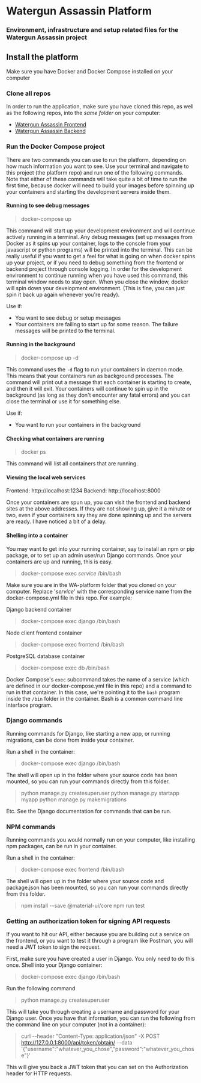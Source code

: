 # Watergun Assassin Platform

### Environment, infrastructure and setup related files for the Watergun Assassin project

## Install the platform

Make sure you have Docker and Docker Compose installed on your computer

### Clone all repos

In order to run the application, make sure you have cloned this repo, as well as the following repos, into the _same folder_ on your computer:

-   [Watergun Assassin Frontend](https://github.com/jakepatrickw/WA-front-end)
-   [Watergun Assassin Backend](https://github.com/jakepatrickw/WA-back-end)

### Run the Docker Compose project

There are two commands you can use to run the platform, depending on how much information you want to see. Use your terminal and navigate to this project (the platform repo) and run one of the following commands. Note that either of these commands will take quite a bit of time to run the first time, because docker will need to build your images before spinning up your containers and starting the development servers inside them.

#### Running to see debug messages

> docker-compose up

This command will start up your development environment and will continue actively running in a terminal. Any debug messages (set up messages from Docker as it spins up your container, logs to the console from your javascript or python programs) will be printed into the terminal. This can be really useful if you want to get a feel for what is going on when docker spins up your project, or if you need to debug something from the frontend or backend project through console logging. In order for the development environment to continue running when you have used this command, this terminal window needs to stay open. When you close the window, docker will spin down your development environment. (This is fine, you can just spin it back up again whenever you're ready).

Use if:

-   You want to see debug or setup messages
-   Your containers are failing to start up for some reason. The failure messages will be printed to the terminal.

#### Running in the background

> docker-compose up -d

This command uses the `-d` flag to run your containers in daemon mode. This means that your containers run as background processes. The command will print out a message that each container is starting to create, and then it will exit. Your containers will continue to spin up in the background (as long as they don't encounter any fatal errors) and you can close the terminal or use it for something else.

Use if:

-   You want to run your containers in the background

#### Checking what containers are running

> docker ps

This command will list all containers that are running.

#### Viewing the local web services

Frontend: http://localhost:1234
Backend: http://localhost:8000

Once your containers are spun up, you can visit the frontend and backend sites at the above addresses. If they are not showing up, give it a minute or two, even if your containers say they are done spinning up and the servers are ready. I have noticed a bit of a delay.

#### Shelling into a container

You may want to get into your running container, say to install an npm or pip package, or to set up an admin user/run Django commands. Once your containers are up and running, this is easy.

> docker-compose exec _service_ /bin/bash

Make sure you are in the WA-platform folder that you cloned on your computer. Replace '_service_' with the corresponding service name from the docker-compose.yml file in this repo. For example:

Django backend container

> docker-compose exec django /bin/bash

Node client frontend container

> docker-compose exec frontend /bin/bash

PostgreSQL database container

> docker-compose exec db /bin/bash

Docker Compose's `exec` subcommand takes the name of a service (which are defined in our docker-compose.yml file in this repo) and a command to run in that container. In this case, we're pointing it to the `bash` program inside the `/bin` folder in the container. Bash is a common command line interface program.

### Django commands

Running commands for Django, like starting a new app, or running migrations, can be done from inside your container.

Run a shell in the container:

> docker-compose exec django /bin/bash

The shell will open up in the folder where your source code has been mounted, so you can run your commands directly from this folder.

> python manage.py createsuperuser
> python manage.py startapp myapp
> python manage.py makemigrations

Etc. See the Django documentation for commands that can be run.

### NPM commands

Running commands you would normally run on your computer, like installing npm packages, can be run in your container.

Run a shell in the container:

> docker-compose exec frontend /bin/bash

The shell will open up in the folder where your source code and package.json has been mounted, so you can run your commands directly from this folder.

> npm install --save @material-ui/core
> npm run test

### Getting an authorization token for signing API requests

If you want to hit our API, either because you are building out a service on the frontend, or you want to test it through a program like Postman, you will need a JWT token to sign the request.

First, make sure you have created a user in Django. You only need to do this once. Shell into your Django container:

> docker-compose exec django /bin/bash

Run the following command

> python manage.py createsuperuser

This will take you through creating a username and password for your Django user. Once you have that information, you can run the following from the command line on your computer (not in a container):

> curl --header "Content-Type: application/json" -X POST http://127.0.0.1:8000/api/token/obtain/ --data '{"username":"whatever_you_chose","password":"whatever_you_chose"}'

This will give you back a JWT token that you can set on the Authorization header for HTTP requests.
